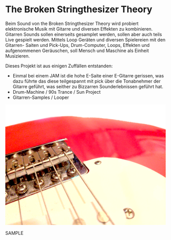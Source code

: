 # The Broken Stringthesizer Theory

Beim Sound von the Broken Stringthesizer Theory wird probiert elektronische Musik mit Gitarre und diversen Effekten zu kombinieren.
Gitarren Sounds sollen einerseits gesamplet werden, sollen aber auch teils Live gespielt werden.
Mittels Loop Geräten und diversen Spielereien mit den Gitarren- Saiten und Pick-Ups, Drum-Computer, Loops, Effekten und aufgenommenen Geräuschen, soll Mensch und Maschine als Einheit Musizieren.

Dieses Projekt ist aus einigen Zuffällen entstanden:

- Einmal bei einem JAM ist die hohe E-Saite einer E-Gitarre gerissen,
  was dazu führte das diese teilgespannt mit pick über die Tonabnehmer der Gitarre geführt, was seither zu Bizzarren Sounderlebnissen geführt hat.
- Drum-Machine / 90s Trance / Sun Project
- Gitarren-Samples / Looper

![Red C.Giant E-Guitar used for this project](/images/redguitar.png)

SAMPLE
